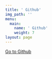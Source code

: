 ```yaml
---
title: ' Github'
img_path: ''
menu:
  main:
    name: ' Github'
    weight: 7
layout: page
---
```

[Go to Github](https://github.com/PawandeepkaurDhaliwal/dhaliwalsolutions.git)
